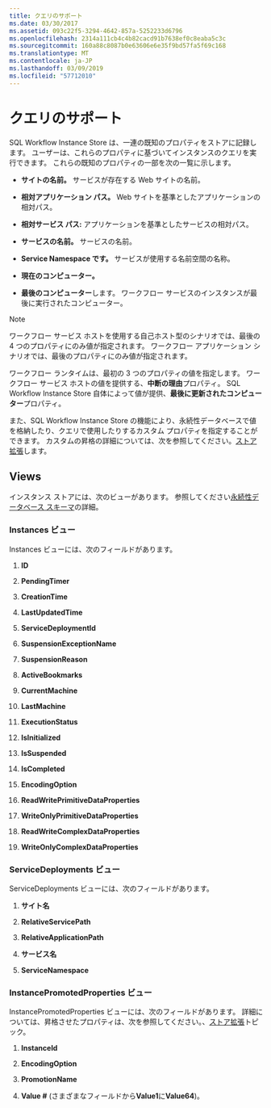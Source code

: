 ```yaml
---
title: クエリのサポート
ms.date: 03/30/2017
ms.assetid: 093c22f5-3294-4642-857a-5252233d6796
ms.openlocfilehash: 2314a111cb4c4b82cacd91b7638ef0c8eaba5c3c
ms.sourcegitcommit: 160a88c8087b0e63606e6e35f9bd57fa5f69c168
ms.translationtype: MT
ms.contentlocale: ja-JP
ms.lasthandoff: 03/09/2019
ms.locfileid: "57712010"
---
```

# <a name="support-for-queries"></a>クエリのサポート
SQL Workflow Instance Store は、一連の既知のプロパティをストアに記録します。 ユーザーは、これらのプロパティに基づいてインスタンスのクエリを実行できます。 これらの既知のプロパティの一部を次の一覧に示します。  
  
-   **サイトの名前。** サービスが存在する Web サイトの名前。  
  
-   **相対アプリケーション パス。** Web サイトを基準としたアプリケーションの相対パス。  
  
-   **相対サービス パス:** アプリケーションを基準としたサービスの相対パス。  
  
-   **サービスの名前。** サービスの名前。  
  
-   **Service Namespace です。** サービスが使用する名前空間の名称。  
  
-   **現在のコンピューター。**  
  
-   **最後のコンピューター**します。 ワークフロー サービスのインスタンスが最後に実行されたコンピューター。  
  
> [!NOTE]
>  ワークフロー サービス ホストを使用する自己ホスト型のシナリオでは、最後の 4 つのプロパティにのみ値が指定されます。 ワークフロー アプリケーション シナリオでは、最後のプロパティにのみ値が指定されます。  
  
 ワークフロー ランタイムは、最初の 3 つのプロパティの値を指定します。 ワークフロー サービス ホストの値を提供する、**中断の理由**プロパティ。 SQL Workflow Instance Store 自体によって値が提供、**最後に更新されたコンピューター**プロパティ。  
  
 また、SQL Workflow Instance Store の機能により、永続性データベースで値を格納したり、クエリで使用したりするカスタム プロパティを指定することができます。 カスタムの昇格の詳細については、次を参照してください。[ストア拡張](store-extensibility.md)します。  
  
## <a name="views"></a>Views  
 インスタンス ストアには、次のビューがあります。 参照してください[永続性データベース スキーマ](persistence-database-schema.md)の詳細。  
  
### <a name="the-instances-view"></a>Instances ビュー  
 Instances ビューには、次のフィールドがあります。  
  
1.  **ID**  
  
2.  **PendingTimer**  
  
3.  **CreationTime**  
  
4.  **LastUpdatedTime**  
  
5.  **ServiceDeploymentId**  
  
6.  **SuspensionExceptionName**  
  
7.  **SuspensionReason**  
  
8.  **ActiveBookmarks**  
  
9. **CurrentMachine**  
  
10. **LastMachine**  
  
11. **ExecutionStatus**  
  
12. **IsInitialized**  
  
13. **IsSuspended**  
  
14. **IsCompleted**  
  
15. **EncodingOption**  
  
16. **ReadWritePrimitiveDataProperties**  
  
17. **WriteOnlyPrimitiveDataProperties**  
  
18. **ReadWriteComplexDataProperties**  
  
19. **WriteOnlyComplexDataProperties**  
  
### <a name="the-servicedeployments-view"></a>ServiceDeployments ビュー  
 ServiceDeployments ビューには、次のフィールドがあります。  
  
1.  **サイト名**  
  
2.  **RelativeServicePath**  
  
3.  **RelativeApplicationPath**  
  
4.  **サービス名**  
  
5.  **ServiceNamespace**  
  
### <a name="the-instancepromotedproperties-view"></a>InstancePromotedProperties ビュー  
 InstancePromotedProperties ビューには、次のフィールドがあります。 詳細については、昇格させたプロパティは、次を参照してください。、[ストア拡張](store-extensibility.md)トピック。  
  
1.  **InstanceId**  
  
2.  **EncodingOption**  
  
3.  **PromotionName**  
  
4.  **Value #** (さまざまなフィールドから**Value1**に**Value64**)。

